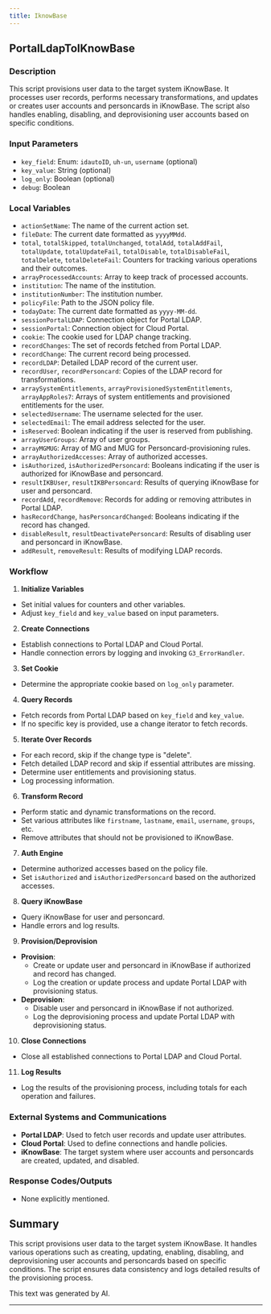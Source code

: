 ```yaml
---
title: IknowBase
---
```


## PortalLdapToIKnowBase
 ### Description
This script provisions user data to the target system iKnowBase. It processes user records, performs necessary transformations, and updates or creates user accounts and personcards in iKnowBase. The script also handles enabling, disabling, and deprovisioning user accounts based on specific conditions.

### Input Parameters
- `key_field`: Enum: `idautoID`, `uh-un`, `username` (optional)
- `key_value`: String (optional)
- `log_only`: Boolean (optional)
- `debug`: Boolean

### Local Variables
- `actionSetName`: The name of the current action set.
- `fileDate`: The current date formatted as `yyyyMMdd`.
- `total`, `totalSkipped`, `totalUnchanged`, `totalAdd`, `totalAddFail`, `totalUpdate`, `totalUpdateFail`, `totalDisable`, `totalDisableFail`, `totalDelete`, `totalDeleteFail`: Counters for tracking various operations and their outcomes.
- `arrayProcessedAccounts`: Array to keep track of processed accounts.
- `institution`: The name of the institution.
- `institutionNumber`: The institution number.
- `policyFile`: Path to the JSON policy file.
- `todayDate`: The current date formatted as `yyyy-MM-dd`.
- `sessionPortalLDAP`: Connection object for Portal LDAP.
- `sessionPortal`: Connection object for Cloud Portal.
- `cookie`: The cookie used for LDAP change tracking.
- `recordChanges`: The set of records fetched from Portal LDAP.
- `recordChange`: The current record being processed.
- `recordLDAP`: Detailed LDAP record of the current user.
- `recordUser`, `recordPersoncard`: Copies of the LDAP record for transformations.
- `arraySystemEntitlements`, `arrayProvisionedSystemEntitlements`, `arrayAppRoles7`: Arrays of system entitlements and provisioned entitlements for the user.
- `selectedUsername`: The username selected for the user.
- `selectedEmail`: The email address selected for the user.
- `isReserved`: Boolean indicating if the user is reserved from publishing.
- `arrayUserGroups`: Array of user groups.
- `arrayMGMUG`: Array of MG and MUG for Personcard-provisioning rules.
- `arrayAuthorizedAccesses`: Array of authorized accesses.
- `isAuthorized`, `isAuthorizedPersoncard`: Booleans indicating if the user is authorized for iKnowBase and personcard.
- `resultIKBUser`, `resultIKBPersoncard`: Results of querying iKnowBase for user and personcard.
- `recordAdd`, `recordRemove`: Records for adding or removing attributes in Portal LDAP.
- `hasRecordChange`, `hasPersoncardChanged`: Booleans indicating if the record has changed.
- `disableResult`, `resultDeactivatePersoncard`: Results of disabling user and personcard in iKnowBase.
- `addResult`, `removeResult`: Results of modifying LDAP records.

### Workflow
1. **Initialize Variables**
- Set initial values for counters and other variables.
- Adjust `key_field` and `key_value` based on input parameters.

2. **Create Connections**
- Establish connections to Portal LDAP and Cloud Portal.
- Handle connection errors by logging and invoking `G3_ErrorHandler`.

3. **Set Cookie**
- Determine the appropriate cookie based on `log_only` parameter.

4. **Query Records**
- Fetch records from Portal LDAP based on `key_field` and `key_value`.
- If no specific key is provided, use a change iterator to fetch records.

5. **Iterate Over Records**
- For each record, skip if the change type is "delete".
- Fetch detailed LDAP record and skip if essential attributes are missing.
- Determine user entitlements and provisioning status.
- Log processing information.

6. **Transform Record**
- Perform static and dynamic transformations on the record.
- Set various attributes like `firstname`, `lastname`, `email`, `username`, `groups`, etc.
- Remove attributes that should not be provisioned to iKnowBase.

7. **Auth Engine**
- Determine authorized accesses based on the policy file.
- Set `isAuthorized` and `isAuthorizedPersoncard` based on the authorized accesses.

8. **Query iKnowBase**
- Query iKnowBase for user and personcard.
- Handle errors and log results.

9. **Provision/Deprovision**
- **Provision**:
    - Create or update user and personcard in iKnowBase if authorized and record has changed.
    - Log the creation or update process and update Portal LDAP with provisioning status.
- **Deprovision**:
    - Disable user and personcard in iKnowBase if not authorized.
    - Log the deprovisioning process and update Portal LDAP with deprovisioning status.

10. **Close Connections**
- Close all established connections to Portal LDAP and Cloud Portal.

11. **Log Results**
- Log the results of the provisioning process, including totals for each operation and failures.

### External Systems and Communications
- **Portal LDAP**: Used to fetch user records and update user attributes.
- **Cloud Portal**: Used to define connections and handle policies.
- **iKnowBase**: The target system where user accounts and personcards are created, updated, and disabled.

### Response Codes/Outputs
- None explicitly mentioned.

## Summary
This script provisions user data to the target system iKnowBase. It handles various operations such as creating, updating, enabling, disabling, and deprovisioning user accounts and personcards based on specific conditions. The script ensures data consistency and logs detailed results of the provisioning process. 

This text was generated by AI. 

 --- 